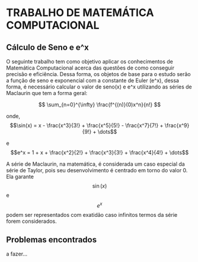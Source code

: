 # TRABALHO DE MATEMÁTICA COMPUTACIONAL
## Cálculo de Seno e e^x
O seguinte trabalho tem como objetivo aplicar os conhecimentos de Matemática Computacional acerca das questões de como conseguir precisão e eficiência. Dessa forma, os objetos de base para o estudo serão a função de seno e exponencial com a constante de Euler (e^x), dessa forma, é necessário calcular o valor de seno(x) e e^x utilizando as séries de Maclaurin que tem a forma geral:

$$
\sum_{n=0}^{\infty} \frac{f^{(n)}(0)x^n}{n!}
$$

onde, $$\sin(x) = x - \frac{x^3}{3!} + \frac{x^5}{5!} - \frac{x^7}{7!} + \frac{x^9}{9!} + \dots$$

e $$e^x = 1 + x + \frac{x^2}{2!} + \frac{x^3}{3!} + \frac{x^4}{4!} + \dots$$

A série de Maclaurin, na matemática, é considerada um caso especial da série de Taylor, pois seu desenvolvimento é centrado em torno do valor 0. Ela garante $$\sin(x)$$ e $$e^x$$ podem ser representados com exatidão caso infinitos termos da série forem considerados.

## Problemas encontrados
a fazer...
